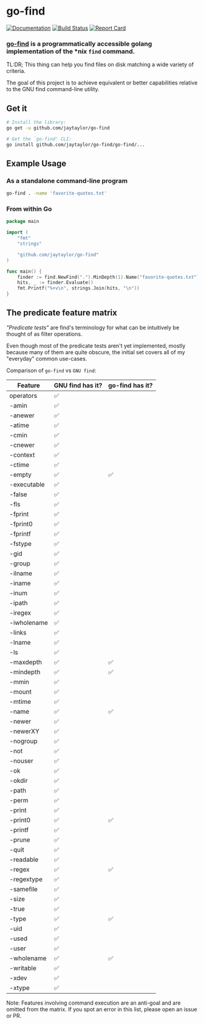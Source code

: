 # go-find

[![Documentation](https://godoc.org/github.com/jaytaylor/go-find?status.svg)](https://godoc.org/github.com/jaytaylor/go-find)
[![Build Status](https://travis-ci.org/jaytaylor/go-find.svg)](https://travis-ci.org/jaytaylor/go-find)
[![Report Card](https://goreportcard.com/badge/jaytaylor/go-find)](https://goreportcard.com/report/jaytaylor/go-find)

### [go-find](https://github.com/jaytaylor/go-find) is a programmatically accessible golang implementation of the *nix `find` command.

TL:DR; This thing can help you find files on disk matching a wide variety of criteria.

The goal of this project is to achieve equivalent or better capabilities
relative to the GNU find command-line utility.

## Get it

```bash
# Install the library:
go get -u github.com/jaytaylor/go-find

# Get the `go-find' CLI:
go install github.com/jaytaylor/go-find/go-find/...
```

## Example Usage

### As a standalone command-line program

```bash
go-find . -name 'favorite-quotes.txt'
```

### From within Go

```go
package main

import (
	"fmt"
	"strings"

	"github.com/jaytaylor/go-find"
)

func main() {
	finder := find.NewFind(".").MinDepth(1).Name("favorite-quotes.txt")
	hits, _ := finder.Evaluate()
	fmt.Printf("%+v\n", strings.Join(hits, "\n"))
}
```

## The predicate feature matrix

_"Predicate tests"_ are find's terminology for what can be intuitively be thought
of as filter operations.

Even though most of the predicate tests aren't yet implemented, mostly because
many of them are quite obscure, the initial set covers all of  my "everyday"
common use-cases.

Comparison of `go-find` vs `GNU find`:

| Feature     | GNU find has it? | go-find has it? |
| ----------- | ---------------- | --------------- |
| operators   | ✅                |                   | 
| -amin       | ✅                |                   |
| -anewer     | ✅                |                   |
| -atime      | ✅                |                   |
| -cmin       | ✅                |                   |
| -cnewer     | ✅                |                   |
| -context    | ✅                |                   |
| -ctime      | ✅                |                   |
| -empty      | ✅                | ✅                 |
| -executable | ✅                |                   |
| -false      | ✅                |                   |
| -fls        | ✅                |                   |
| -fprint     | ✅                |                   |
| -fprint0    | ✅                |                   |
| -fprintf    | ✅                |                   |
| -fstype     | ✅                |                   |
| -gid        | ✅                |                   |
| -group      | ✅                |                   |
| -ilname     | ✅                |                   |
| -iname      | ✅                |                   |
| -inum       | ✅                |                   |
| -ipath      | ✅                |                   |
| -iregex     | ✅                |                   |
| -iwholename | ✅                |                   |
| -links      | ✅                |                   |
| -lname      | ✅                |                   |
| -ls         | ✅                |                   |
| -maxdepth   | ✅                | ✅                 |
| -mindepth   | ✅                | ✅                 |
| -mmin       | ✅                |                   |
| -mount      | ✅                |                   |
| -mtime      | ✅                |                   |
| -name       | ✅                | ✅                 |
| -newer      | ✅                |                   |
| -newerXY    | ✅                |                   |
| -nogroup    | ✅                |                   |
| -not        | ✅                |                   |
| -nouser     | ✅                |                   |
| -ok         | ✅                |                   |
| -okdir      | ✅                |                   |
| -path       | ✅                |                   |
| -perm       | ✅                |                   |
| -print      | ✅                |                   |
| -print0     | ✅                | ✅                 |
| -printf     | ✅                |                   |
| -prune      | ✅                |                   |
| -quit       | ✅                |                   |
| -readable   | ✅                |                   |
| -regex      | ✅                | ✅                 |
| -regextype  | ✅                |                   |
| -samefile   | ✅                |                   |
| -size       | ✅                |                   |
| -true       | ✅                |                   |
| -type       | ✅                | ✅                 |
| -uid        | ✅                |                   |
| -used       | ✅                |                   |
| -user       | ✅                |                   |
| -wholename  | ✅                | ✅                 |
| -writable   | ✅                |                   |
| -xdev       | ✅                |                   |
| -xtype      | ✅                |                   |

Note: Features involving command execution are an anti-goal and are omitted from the matrix.   If you spot an error in this list, please open an issue or PR.
